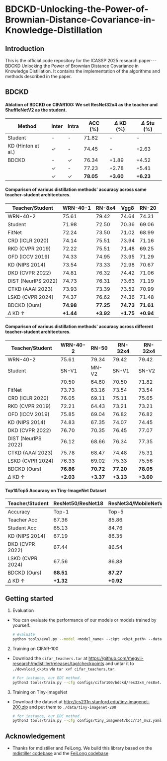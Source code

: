 # BDCKD-Unlocking-the-Power-of-Brownian-Distance-Covariance-in-Knowledge-Distillation

## Introduction


This is the official code repository for the ICASSP 2025 research paper---BDCKD Unlocking the Power of Brownian Distance Covariance in Knowledge Distillation.
It contains the implementation of the algorithms and methods described in the paper.

## BDCKD

#### Ablation of BDCKD on CIFAR100: We set ResNet32x4 as the teacher and ShuffleNetV2 as the student.

| Method           | Inter         | Intra         | ACC (\%)  | $\Delta$ KD (\%)  | $\Delta$ Stu (\%)  |
| -------------- | ------------- | ------------- | ---------------------- | --------------------------- | ---------------------------- |
| Student        | -             | -             | 71.82                  | -                           | -                            |
| KD (Hinton et al.) | ✓         | -             | 74.45                  | -                           | +2.63                        |
| BDCKD | -       | ✓             | 76.34                  | +1.89                       | +4.52                        |
|                | ✓             | -             | 77.23                  | +2.78                       | +5.41                        |
|                | ✓             | ✓             | **78.05**              | **+3.60**                   | **+6.23**                    |

#### Comparison of various distillation methods' accuracy across same teacher-student architectures.

| Teacher/Student | WRN-40-1 | RN-8x4 | Vgg8 | RN-20 |
| --------------- | -------- | ------ | ---- | ----- |
| WRN-40-2        | 75.61    | 79.42  | 74.64| 74.31  |
| Student         | 71.98    | 72.50  | 70.36| 69.06  |
| FitNet          | 72.24    | 73.50  | 71.02| 68.99  |
| CRD (ICLR 2020) | 74.14    | 75.51  | 73.94| 71.16  |
| RKD (CVPR 2019) | 72.22    | 75.51  | 71.48| 69.25  |
| OFD (ICCV 2019) | 74.33    | 74.95  | 73.95| 71.29  |
| KD (NIPS 2014)  | 73.54    | 73.33  | 72.98| 70.67  |
| DKD (CVPR 2022) | 74.81    | 76.32  | 74.42| 71.06  |
| DIST (NeurIPS 2022) | 74.73 | 76.31  | 73.63| 71.19  |
| CTKD (AAAI 2023) | 73.93   | 73.39  | 73.52| 70.99  |
| LSKD (CVPR 2024) | 74.37   | 76.62  | 74.36| 71.48  |
| BDCKD (Ours)    | **74.98**| **77.25** | **74.73** | **71.61** |
| $\Delta$ KD $\uparrow$ | **+1.44** | **+3.92** | **+1.75** | **+0.94** |

#### Comparison of various distillation methods' accuracy across different teacher-student architectures.

| Teacher/Student | WRN-40-2 | RN-50 | RN-32x4 | RN-32x4 |
| --------------- | -------- | ----- | ------- | ------- |
| WRN-40-2        | 75.61    | 79.34 | 79.42   | 79.42   |
| Student         | SN-V1    | MN-V2 | SN-V1   | SN-V2   |
|                 | 70.50    | 64.60 | 70.50   | 71.82   |
| FitNet          | 73.73    | 63.16 | 73.54   | 73.54   |
| CRD (ICLR 2020) | 76.05    | 69.11 | 75.11   | 75.65   |
| RKD (CVPR 2019) | 72.21    | 64.43 | 73.21   | 73.21   |
| OFD (ICCV 2019) | 75.85    | 69.04 | 76.82   | 76.82   |
| KD (NIPS 2014)  | 74.83    | 67.35 | 74.07   | 74.45   |
| DKD (CVPR 2022) | 76.70    | 70.35 | 76.45   | 77.07   |
| DIST (NeurIPS 2022) | 76.12 | 68.66 | 76.34   | 77.35   |
| CTKD (AAAI 2023) | 75.78   | 68.47 | 74.48   | 75.31   |
| LSKD (CVPR 2024) | 76.33   | 69.02 | 75.33   | 75.56   |
| BDCKD (Ours)    | **76.86**| **70.72** | **77.20** | **78.05** |
| $\Delta$ KD $\uparrow$ | **+2.03** | **+3.37** | **+3.13** | **+3.60** |

#### Top1\&Top5 Accuracy on Tiny-ImageNet Dataset

| Teacher/Student | ResNet50/ResNet18 | ResNet34/MobileNetV2 |
| --------------- | ----------------- | -------------------- |
| Accuracy        | Top-1  | Top-5     | Top-1  | Top-5         |
| Teacher Acc     | 67.36  | 85.86     | 66.23  | 85.63         |
| Student Acc     | 65.13  | 84.76     | 56.32  | 80.64         |
| KD (NIPS 2014)  | 67.19  | 86.35     | 56.69  | 80.59         |
| DKD (CVPR 2022) | 67.44  | 86.54     | 61.48  | 83.39         |
| LSKD (CVPR 2024)| 67.56  | 86.88     | 59.24  | 81.79         |
| BDCKD (Ours)    | **68.51** | **87.27** | **63.21** | **84.45** |
| $\Delta$ KD $\uparrow$ | **+1.32** | **+0.92** | **+6.52** | **+1.86** |

## Getting started

1. Evaluation

- You can evaluate the performance of our models or models trained by yourself.


  ```bash
  # evaluate 
  python tools/eval.py --model <model_name> --ckpt <ckpt_path> --dataset <cifar100/tiny_imagenet> 
  ```


2. Training on CIFAR-100

- Download the `cifar_teachers.tar` at <https://github.com/megvii-research/mdistiller/releases/tag/checkpoints> and untar it to `./download_ckpts` via `tar xvf cifar_teachers.tar`.

  ```bash
  # For instance, our BDC method.
  python3 tools/train.py --cfg configs/cifar100/bdckd/res32x4_res8x4.yaml
  ```

3. Training on Tiny-ImageNet

- Download the dataset at <http://cs231n.stanford.edu/tiny-imagenet-200.zip> and put them to `./data/tiny-imagenet-200`

  ```bash
  # for instance, our BDC method.
  python3 tools/train.py --cfg configs/tiny_imagenet/bdc/r34_mv2.yaml
  ```

## Acknowledgement


- Thanks for mdistiller and FeiLong. We build this library based on the [mdistiller codebase](https://github.com/megvii-research/mdistiller) and the [FeiLong codebase](https://github.com/Fei-Long121/DeepBDC) 